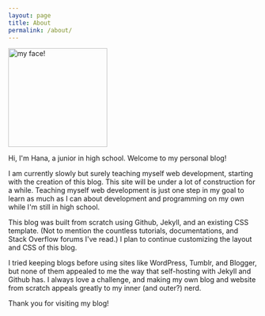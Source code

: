 ```yaml
---
layout: page
title: About
permalink: /about/
---
```


<img src="https://lh5.googleusercontent.com/-8NwCpLMnl5w/VUU7R9fUbsI/AAAAAAAALog/teLUrV1iPv8/w1006-h1184-no/2015-05-02.jpg" alt="my face!" style="width: 200px;"/>

Hi, I'm Hana, a junior in high school. Welcome to my personal blog!

I am currently slowly but surely teaching myself web development, starting with the creation of this blog. This site will be under a lot of construction for a while. Teaching myself web development is just one step in my goal to learn as much as I can about development and programming on my own while I'm still in high school.

This blog was built from scratch using Github, Jekyll, and an existing CSS template. (Not to mention the countless tutorials, documentations, and Stack Overflow forums I've read.) I plan to continue customizing the layout and CSS of this blog.

I tried keeping blogs before using sites like WordPress, Tumblr, and Blogger, but none of them appealed to me the way that self-hosting with Jekyll and Github has. I always love a challenge, and making my own blog and website from scratch appeals greatly to my inner (and outer?) nerd.

Thank you for visiting my blog!

<!--For more about me, please visit my [website](http://hhuie.github.io).-->